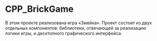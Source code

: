 # CPP_BrickGame
В этом проекте реализована игра «Змейка». Проект состоит из двух отдельных компонентов: библиотеки, отвечающей за реализацию логики игры, и десктопного графического интерфейса.
